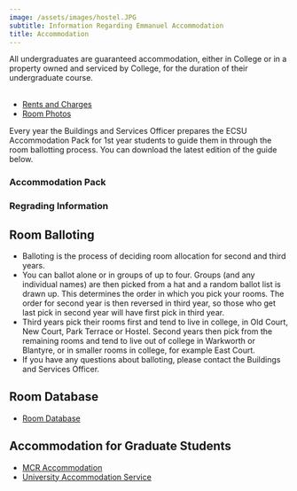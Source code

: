 ```yaml
---
image: /assets/images/hostel.JPG
subtitle: Information Regarding Emmanuel Accommodation
title: Accommodation
---
```


All undergraduates are guaranteed accommodation, either in College or in a property owned and serviced by College, for the duration of their undergraduate course.<br/><br/>


- [Rents and Charges](rents)
- [Room Photos](/rooms)

Every year the Buildings and Services Officer prepares the ECSU Accommodation Pack for 1st year students to guide them in through the room ballotting process. You can download the latest edition of the guide below.

### Accommodation Pack

### Regrading Information

## Room Balloting

- Balloting is the process of deciding room allocation for second and third years.
- You can ballot alone or in groups of up to four. Groups (and any individual names) are then picked from a hat and a random ballot list is drawn up. This determines the order in which you pick your rooms. The order for second year is then reversed in third year, so those who get last pick in second year will have first pick in third year.
- Third years pick their rooms first and tend to live in college, in Old Court, New Court, Park Terrace or Hostel. Second years then pick from the remaining rooms and tend to live out of college in Warkworth or Blantyre, or in smaller rooms in college, for example East Court.
- If you have any questions about balloting, please contact the Buildings and Services Officer.

## Room Database

- [Room Database](/room_database/main.html)

## Accommodation for Graduate Students

- [MCR Accommodation](http://www.emmamcr.org.uk/accommodation/)
- [University Accommodation Service](http://www-accommodation.admin.cam.ac.uk/)